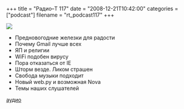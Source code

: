 +++
title = "Радио–Т 117"
date = "2008-12-21T10:42:00"
categories = ["podcast"]
filename = "rt_podcast117"
+++

![](https://radio-t.com/images/radio-t/rt117.jpg)


- Предновогодние железки для радости
- Почему Gmail лучше всех
- ЯП и религии
- WiFi подобен вирусу
- Пора отказаться от IE
- Шторм везде. Ликом страшен
- Свобода музыки подходит
- Новый web.py и возможная Nova
- Темы наших слушателей

[аудио](http://cdn.radio-t.com/rt_podcast117.mp3)
<audio src="http://cdn.radio-t.com/rt_podcast117.mp3" preload="none"></audio>
